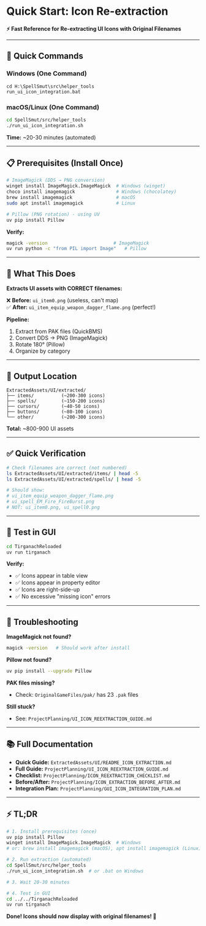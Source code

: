 # Quick Start: Icon Re-extraction

**⚡ Fast Reference for Re-extracting UI Icons with Original Filenames**

---

## 🚀 Quick Commands

### Windows (One Command)
```batch
cd H:\SpellSmut\src\helper_tools
run_ui_icon_integration.bat
```

### macOS/Linux (One Command)
```bash
cd SpellSmut/src/helper_tools
./run_ui_icon_integration.sh
```

**Time:** ~20-30 minutes (automated)

---

## 📋 Prerequisites (Install Once)

```bash
# ImageMagick (DDS → PNG conversion)
winget install ImageMagick.ImageMagick  # Windows (winget)
choco install imagemagick               # Windows (chocolatey)
brew install imagemagick                # macOS
sudo apt install imagemagick            # Linux

# Pillow (PNG rotation) - using UV
uv pip install Pillow
```

**Verify:**
```bash
magick -version                        # ImageMagick
uv run python -c "from PIL import Image"   # Pillow
```

---

## 🎯 What This Does

**Extracts UI assets with CORRECT filenames:**

❌ **Before:** `ui_item0.png` (useless, can't map)  
✅ **After:** `ui_item_equip_weapon_dagger_flame.png` (perfect!)

**Pipeline:**
1. Extract from PAK files (QuickBMS)
2. Convert DDS → PNG (ImageMagick)
3. Rotate 180° (Pillow)
4. Organize by category

---

## 📁 Output Location

```
ExtractedAssets/UI/extracted/
├── items/          (~200-300 icons)
├── spells/         (~150-200 icons)
├── cursors/        (~40-50 icons)
├── buttons/        (~80-100 icons)
└── other/          (~200-300 icons)
```

**Total:** ~800-900 UI assets

---

## ✅ Quick Verification

```bash
# Check filenames are correct (not numbered)
ls ExtractedAssets/UI/extracted/items/ | head -5
ls ExtractedAssets/UI/extracted/spells/ | head -5

# Should show:
# ui_item_equip_weapon_dagger_flame.png
# ui_spell_EM_Fire_FireBurst.png
# NOT: ui_item0.png, ui_spell0.png
```

---

## 🧪 Test in GUI

```bash
cd TirganachReloaded
uv run tirganach
```

**Verify:**
- ✅ Icons appear in table view
- ✅ Icons appear in property editor
- ✅ Icons are right-side-up
- ✅ No excessive "missing icon" errors

---

## 🐛 Troubleshooting

**ImageMagick not found?**
```bash
magick -version   # Should work after install
```

**Pillow not found?**
```bash
uv pip install --upgrade Pillow
```

**PAK files missing?**
- Check: `OriginalGameFiles/pak/` has 23 `.pak` files

**Still stuck?**
- See: `ProjectPlanning/UI_ICON_REEXTRACTION_GUIDE.md`

---

## 📚 Full Documentation

- **Quick Guide:** `ExtractedAssets/UI/README_ICON_EXTRACTION.md`
- **Full Guide:** `ProjectPlanning/UI_ICON_REEXTRACTION_GUIDE.md`
- **Checklist:** `ProjectPlanning/ICON_REEXTRACTION_CHECKLIST.md`
- **Before/After:** `ProjectPlanning/ICON_EXTRACTION_BEFORE_AFTER.md`
- **Integration Plan:** `ProjectPlanning/GUI_ICON_INTEGRATION_PLAN.md`

---

## ⚡ TL;DR

```bash
# 1. Install prerequisites (once)
uv pip install Pillow
winget install ImageMagick.ImageMagick  # Windows
# or: brew install imagemagick (macOS), apt install imagemagick (Linux)

# 2. Run extraction (automated)
cd SpellSmut/src/helper_tools
./run_ui_icon_integration.sh  # or .bat on Windows

# 3. Wait 20-30 minutes

# 4. Test in GUI
cd ../../TirganachReloaded
uv run tirganach
```

**Done! Icons should now display with original filenames! 🎉**